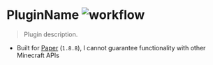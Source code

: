 # PluginName ![workflow](https://github.com/jacobbearden/PaperTemplate/workflows/workflow/badge.svg)

> Plugin description.

- Built for [Paper](https://papermc.io/) (`1.8.8`), I cannot guarantee functionality with other Minecraft APIs
